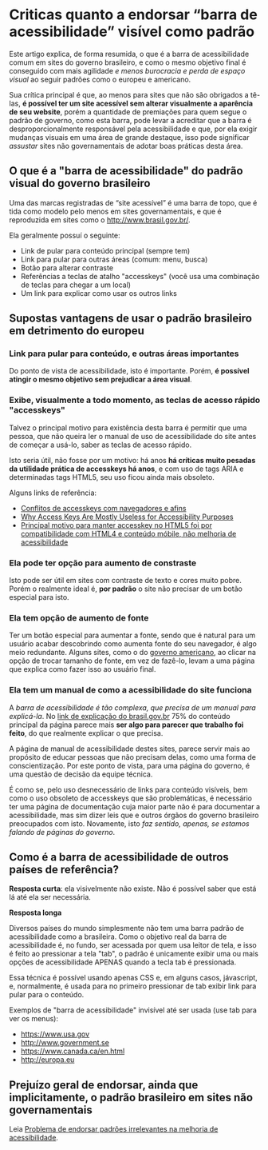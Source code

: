 # Criticas quanto a endorsar “barra de acessibilidade” visível como padrão
Este artigo explica, de forma resumida, o que é a barra de acessibilidade
comum em sites do governo brasileiro, e como o mesmo objetivo final é
conseguido com mais agilidade _e menos burocracia e perda de espaço
visual_ ao seguir padrões como o europeu e americano.

Sua crítica principal é que, ao menos para sites que não são obrigados a
tê-las, **é possível ter um site acessível sem alterar visualmente a
aparência de seu website**, porém a quantidade de premiações para quem segue
o padrão de governo, como esta barra, pode levar a acreditar que a barra
é desproporcionalmente responsável pela acessibilidade e que, por ela
exigir mudanças visuais em uma área de grande destaque, isso pode significar
_assustar_ sites não governamentais de adotar boas práticas desta área.


## O que é a "barra de acessibilidade" do padrão visual do governo brasileiro

Uma das marcas registradas de “site acessível” é uma barra de topo,
que é tida como modelo pelo menos em sites governamentais, e que é
reproduzida em sites como o http://www.brasil.gov.br/.

Ela geralmente possuí o seguinte:

- Link de pular para conteúdo principal (sempre tem)
- Link para pular para outras áreas (comum: menu, busca)
- Botão para alterar contraste
- Referências a teclas de atalho "accesskeys" (você usa uma combinação de
teclas para chegar a um local)
- Um link para explicar como usar os outros links

## Supostas vantagens de usar o padrão brasileiro em detrimento do europeu

### Link para pular para conteúdo, e outras áreas importantes

Do ponto de vista de acessibilidade, isto é importante. Porém, **é possível
atingir o mesmo objetivo sem prejudicar a área visual**.

### Exibe, visualmente a todo momento, as teclas de acesso rápido "accesskeys"

Talvez o principal motivo para existência desta barra é permitir que uma
pessoa, que não queira ler o manual de uso de acessibilidade do site antes
de começar a usá-lo, saber as teclas de acesso rápido.

Isto seria útil, não fosse por um motivo: há anos **há críticas muito pesadas
da utilidade prática de accesskeys há anos**, e com uso de tags ARIA e
determinadas tags HTML5, seu uso ficou ainda mais obsoleto.

Alguns links de referência:

- [Conflitos de accesskeys com navegadores e afins](http://webaim.org/techniques/keyboard/accesskey#browserconflicts)
- [Why Access Keys Are Mostly Useless for Accessibility Purposes](http://www.thesitewizard.com/webdesign/access-keys-are-useless.shtml)
- [Principal motivo para manter accesskey no HTML5 foi por compatibilidade com HTML4 e conteúdo móbile, não melhoria de acessibilidade](http://www.punkchip.com/the-accesskey-attribute/)

### Ela pode ter opção para aumento de constraste

Isto pode ser útil em sites com contraste de texto e cores muito pobre.
Porém o realmente ideal é, **por padrão** o site não precisar de um
botão especial para isto.

### Ela tem opção de aumento de fonte

Ter um botão especial para aumentar a fonte, sendo que é natural para
um usuário acabar descobrindo como aumenta fonte do seu navegador, é
algo meio redundante. Alguns sites, como o do [governo americano](https://www.usa.gov/change-text),
ao clicar na opção de trocar tamanho de fonte, em vez de fazê-lo,
levam a uma página que explica como fazer isso ao usuário final.

### Ela tem um manual de como a acessibilidade do site funciona

A _barra de acessibilidade é tão complexa, que precisa de um manual
para explicá-la_. No [link de explicação do brasil.gov.br](http://www.brasil.gov.br/acessibilidade)
75% do conteúdo principal da página parece mais **ser algo para
parecer que trabalho foi feito**, do que realmente explicar o que
precisa.

A página de manual de acessibilidade destes sites, parece servir
mais ao propósito de educar pessoas que não precisam delas, como
uma forma de conscientização. Por este ponto de vista, para uma
página do governo, é uma questão de decisão da equipe técnica.

É como se, pelo uso desnecessário de links para conteúdo visíveis,
bem como o uso obsoleto de accesskeys que são problemáticas, é
necessário ter uma página de documentação cuja maior parte não
é para documentar a acessibilidade, mas sim dizer leis que
e outros órgãos do governo brasileiro preocupados com isto.
Novamente, isto _faz sentido, apenas, se estamos falando
de páginas do governo_.

## Como é a barra de acessibilidade de outros países de referência?

**Resposta curta**: ela visivelmente não existe. Não é possível saber que está
lá até ela ser necessária.

**Resposta longa**

Diversos países do mundo simplesmente não tem uma barra padrão
de acessibilidade como a brasileira. Como o objetivo real da barra de
acessibilidade é, no fundo, ser acessada por quem usa leitor de tela, e isso é
feito ao pressionar a tela "tab", o padrão é unicamente exibir uma ou mais
opções de acessibilidade APENAS quando a tecla tab é pressionada.

Essa técnica é possível usando apenas CSS e, em alguns casos, jávascript, e,
normalmente, é usada para no primeiro pressionar de tab exibir link para
pular para o conteúdo.

Exemplos de "barra de acessibilidade" invisível até ser usada (use tab para
ver os menus):
- https://www.usa.gov
- http://www.government.se
- https://www.canada.ca/en.html
- http://europa.eu

## Prejuízo geral de endorsar, ainda que implicitamente, o padrão brasileiro em sites não governamentais


Leia [Problema de endorsar padrões irrelevantes na melhoria de acessibilidade](problema-de-endorsar-padroes-irrelevantes.md).